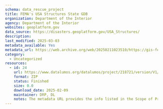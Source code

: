 ```yaml
---
schema: data_rescue_project 
title: FEMA's USA Structures State GDB
organization: Department of the Interior
agency: Department of the Interior
websites: geoplatform.gov
data_source: https://disasters.geoplatform.gov/USA_Structures/
description: 
last_modified: 2025-03-03
metadata_available: Yes
metadata_url: https://web.archive.org/web/20250211023510/https://gis-fema.hub.arcgis.com/pages/usa-structures
category:
  - Uncategorized
resources:
  - id: 24
    url: https://www.datalumos.org/datalumos/project/218721/version/V1/view
    format: ZIP
    status: Finished
    size: 0.0
    download_date: 2025-02-09
    maintainer: DRP, DL
    notes: The metadata URL provides the info listed in the Scope of Project - Universe section on Data Lumos (more background info than structured metadata)
---
```

